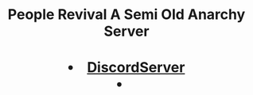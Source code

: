 <!DOCTYPE HTML>
<!--
	Strata by HTML5 UP
	html5up.net | @n33co
	Free for personal and commercial use under the CCA 3.0 license (html5up.net/license)
-->
<html>
	<head>
  		<title>3B3T-Archive</title>
		<meta http-equiv="content-type" content="text/html; charset=utf-8" />
		<meta name="description" content="" />
		<meta name="keywords" content="" />
<link rel="stylesheet" href="css/style.css" />
  </head>
<body id="top">
 <header id="header">
				<h1>People Revival A Semi Old Anarchy Server<h1>
<li><a href="https://discord.gg/qzGCNCzhTn">DiscordServer</a><li>
				</ul>
			</header>
